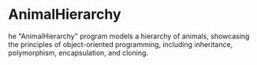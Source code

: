 # AnimalHierarchy
he "AnimalHierarchy" program models a hierarchy of animals, showcasing the principles of object-oriented programming, including inheritance, polymorphism, encapsulation, and cloning.

